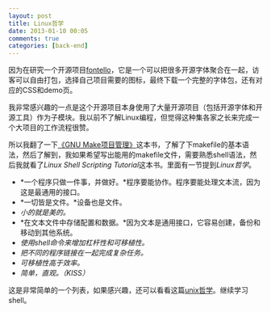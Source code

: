 ```yaml
---
layout: post
title: Linux哲学
date: 2013-01-10 00:05
comments: true
categories: [back-end]
---
```


因为在研究一个开源项目[fontello](https://github.com/fontello/fontello)，它是一个可以把很多开源字体聚合在一起，访客可以自由打包，选择自己项目需要的图标，最终下载一个完整的字体包，还有对应的CSS和demo页。

我非常感兴趣的一点是这个开源项目本身使用了大量开源项目（包括开源字体和开源工具）作为子模块。我以前不了解Linux编程，但觉得这种集各家之长来完成一个大项目的工作流程很赞。

所以我翻了一下[《GNU Make项目管理》]()这本书，了解了下makefile的基本语法，然后了解到，我如果希望写出能用的makefile文件，需要熟悉shell语法，然后我就看了*Linux Shell Scripting Tutorial*这本书。里面有一节提到*Linux哲学*。

* *一个程序只做一件事，并做好。*程序要能协作。程序要能处理文本流，因为这是最通用的接口。
* *一切皆是文件。*设备也是文件。
* *小的就是美的。*
* *在文本文件中存储配置和数据。*因为文本是通用接口，它容易创建，备份和移动到其他系统。
* *使用shell命令来增加杠杆性和可移植性。*
* *把不同的程序链接在一起完成复杂任务。*
* *可移植性高于效率。*
* *简单，直观。（KISS）*

这是非常简单的一个列表，如果感兴趣，还可以看看这篇[unix哲学](http://www.linuxsong.org/2010/09/unix-philosophy/)。继续学习shell。